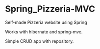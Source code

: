 # Spring_Pizzeria-MVC
Self-made Pizzeria website using Spring

Works with hibernate and spring-mvc. 

Simple CRUD app with repository.
